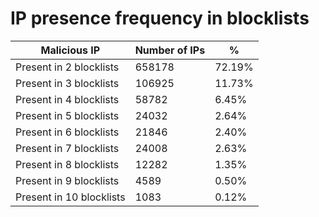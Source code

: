 # IP presence frequency in blocklists
| Malicious IP | Number of IPs | % |
|----|----|----|
| Present in 2 blocklists | 658178 | 72.19% |
| Present in 3 blocklists | 106925 | 11.73% |
| Present in 4 blocklists | 58782 | 6.45% |
| Present in 5 blocklists | 24032 | 2.64% |
| Present in 6 blocklists | 21846 | 2.40% |
| Present in 7 blocklists | 24008 | 2.63% |
| Present in 8 blocklists | 12282 | 1.35% |
| Present in 9 blocklists | 4589 | 0.50% |
| Present in 10 blocklists | 1083 | 0.12% |
